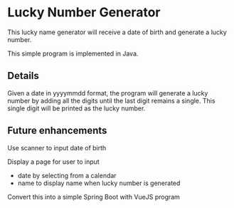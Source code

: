# Lucky Number Generator

This lucky name generator will receive a date of birth and generate a lucky number.

This simple program is implemented in Java.


## Details

Given a date in yyyymmdd format, the program will generate a lucky number by adding all the digits until the last digit remains a single.
This single digit will be printed as the lucky number.

## Future enhancements

Use scanner to input date of birth

Display a page for user to input
- date by selecting from a calendar
- name to display name when lucky number is generated

Convert this into a simple Spring Boot with VueJS program
